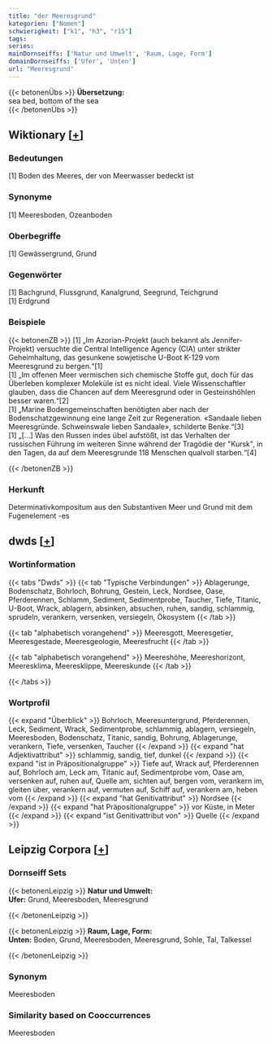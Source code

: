 ```yaml
---
title: "der Meeresgrund"
kategorien: ["Nomen"]
schwierigkeit: ["k1", "h3", "r15"]
tags:
series:
mainDornseiffs: ['Natur und Umwelt', 'Raum, Lage, Form']
domainDornseiffs: ['Ufer', 'Unten']
url: "Meeresgrund"
---
```


{{< betonenÜbs >}}
**Übersetzung:**  
sea bed, bottom of the sea  
{{< /betonenÜbs >}}

## Wiktionary [[+](https://de.wiktionary.org/wiki/Meeresgrund)]

### Bedeutungen
[1] Boden des Meeres, der von Meerwasser bedeckt ist  

### Synonyme
[1] Meeresboden, Ozeanboden  

### Oberbegriffe
[1] Gewässergrund, Grund  

### Gegenwörter
[1] Bachgrund, Flussgrund, Kanalgrund, Seegrund, Teichgrund  
[1] Erdgrund  

### Beispiele
{{< betonenZB >}}
[1] „Im Azorian-Projekt (auch bekannt als Jennifer-Projekt) versuchte die Central Intelligence Agency (CIA) unter strikter Geheimhaltung, das gesunkene sowjetische U-Boot K-129 vom Meeresgrund zu bergen.“[1]  
[1] „Im offenen Meer vermischen sich chemische Stoffe gut, doch für das Überleben komplexer Moleküle ist es nicht ideal. Viele Wissenschaftler glauben, dass die Chancen auf dem Meeresgrund oder in Gesteinshöhlen besser waren.“[2]  
[1] „Marine Bodengemeinschaften benötigten aber nach der Bodenschatzgewinnung eine lange Zeit zur Regeneration. «Sandaale lieben Meeresgründe. Schweinswale lieben Sandaale», schilderte Benke.“[3]  
[1] „[…] Was den Russen indes übel aufstößt, ist das Verhalten der russischen Führung im weiteren Sinne während der Tragödie der "Kursk", in den Tagen, da auf dem Meeresgrunde 118 Menschen qualvoll starben.“[4]  

{{< /betonenZB >}}
### Herkunft
Determinativkompositum aus den Substantiven Meer und Grund mit dem Fugenelement -es  



## dwds [[+](https://www.dwds.de/wb/Meeresgrund)]

### Wortinformation
{{< tabs "Dwds" >}}
{{< tab "Typische Verbindungen" >}}
Ablagerunge, Bodenschatz, Bohrloch, Bohrung, Gestein, Leck, Nordsee, Oase, Pferderennen, Schlamm, Sediment, Sedimentprobe, Taucher, Tiefe, Titanic, U-Boot, Wrack, ablagern, absinken, absuchen, ruhen, sandig, schlammig, sprudeln, verankern, versenken, versiegeln, Ökosystem
{{< /tab >}}

{{< tab "alphabetisch vorangehend" >}}
Meeresgott, Meeresgetier, Meeresgestade, Meeresgeologie, Meeresfrucht
{{< /tab >}}

{{< tab "alphabetisch vorangehend" >}}
Meereshöhe, Meereshorizont, Meeresklima, Meeresklippe, Meereskunde
{{< /tab >}}

{{< /tabs >}}

### Wortprofil
{{< expand "Überblick" >}} Bohrloch, Meeresuntergrund, Pferderennen, Leck, Sediment, Wrack, Sedimentprobe, schlammig, ablagern, versiegeln, Meeresboden, Bodenschatz, Titanic, sandig, Bohrung, Ablagerunge, verankern, Tiefe, versenken, Taucher {{< /expand >}}
{{< expand "hat Adjektivattribut" >}} schlammig, sandig, tief, dunkel {{< /expand >}}
{{< expand "ist in Präpositionalgruppe" >}} Tiefe auf, Wrack auf, Pferderennen auf, Bohrloch am, Leck am, Titanic auf, Sedimentprobe vom, Oase am, versenken auf, ruhen auf, Quelle am, sichten auf, bergen vom, verankern im, gleiten über, verankern auf, vermuten auf, Schiff auf, verankern am, heben vom {{< /expand >}}
{{< expand "hat Genitivattribut" >}} Nordsee {{< /expand >}}
{{< expand "hat Präpositionalgruppe" >}} vor Küste, in Meter {{< /expand >}}
{{< expand "ist Genitivattribut von" >}} Quelle {{< /expand >}}

## Leipzig Corpora [[+](https://corpora.uni-leipzig.de/en/res?word=Meeresgrund&corpusId=deu_newscrawl-public_2018)]

### Dornseiff Sets
{{< betonenLeipzig >}}
**Natur und Umwelt:**  
**Ufer:** Grund, Meeresboden, Meeresgrund  

{{< /betonenLeipzig >}}


{{< betonenLeipzig >}}
**Raum, Lage, Form:**  
**Unten:** Boden, Grund, Meeresboden, Meeresgrund, Sohle, Tal, Talkessel  

{{< /betonenLeipzig >}}

### Synonym
Meeresboden


### Similarity based on Cooccurrences
Meeresboden

